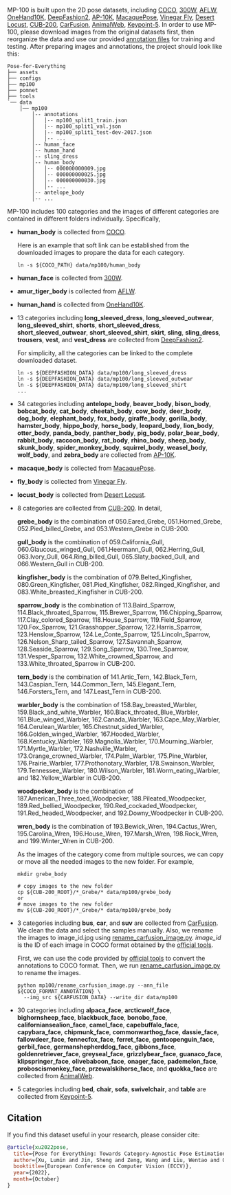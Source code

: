 MP-100 is built upon the 2D pose datasets, including 
[COCO](http://cocodataset.org/), 
[300W](https://ibug.doc.ic.ac.uk/resources/300-W/), 
[AFLW](https://www.tugraz.at/institute/icg/research/team-bischof/learning-recognition-surveillance/downloads/aflw), 
[OneHand10K](https://www.yangangwang.com/papers/WANG-MCC-2018-10.html), 
[DeepFashion2](https://github.com/switchablenorms/DeepFashion2), 
[AP-10K](https://github.com/AlexTheBad/AP-10K), 
[MacaquePose](http://www.pri.kyoto-u.ac.jp/datasets/macaquepose/index.html), 
[Vinegar Fly](https://github.com/jgraving/DeepPoseKit-Data), 
[Desert Locust](https://github.com/jgraving/DeepPoseKit-Data), 
[CUB-200](http://www.vision.caltech.edu/datasets/cub_200_2011/), 
[CarFusion](http://www.cs.cmu.edu/~ILIM/projects/IMgit/CarFusion/cvpr2018/index.html), 
[AnimalWeb](https://fdmaproject.wordpress.com/author/fdmaproject/), 
[Keypoint-5](https://github.com/jiajunwu/3dinn).
In order to use MP-100, please download images from the original datasets first, 
then reorganize the data and use our provided 
[annotation files](https://drive.google.com/drive/folders/1pzC5uEgi4AW9RO9_T1J-0xSKF12mdj1_?usp=sharing) for training and testing.
After preparing images and annotations, the project should look like this:

```text
Pose-for-Everything
├── assets
├── configs
├── mp100
├── pomnet
├── tools
`── data
    │── mp100
        │-- annotations
        │   │-- mp100_split1_train.json
        │   |-- mp100_split1_val.json
        │   |-- mp100_split1_test-dev-2017.json
        │   │-- ...
        │-- human_face
        │-- human_hand
        │-- sling_dress
        │-- human_body
        │   │-- 000000000009.jpg
        │   │-- 000000000025.jpg
        │   │-- 000000000030.jpg
        │   │-- ...
        │-- antelope_body
        │-- ...

```


MP-100 includes 100 categories and the images of different categories are contained in different folders individually. 
Specifically, 

- **human_body** is collected from [COCO](http://cocodataset.org/).

    Here is an example that soft link can be established from the downloaded images to propare the data for each category.

    ```shell
    ln -s ${COCO_PATH} data/mp100/human_body
    ```

- **human_face** is collected from [300W](https://ibug.doc.ic.ac.uk/resources/300-W/).

- **amur_tiger_body** is collected from [AFLW](https://www.tugraz.at/institute/icg/research/team-bischof/learning-recognition-surveillance/downloads/aflw).

- **human_hand** is collected from [OneHand10K](https://www.yangangwang.com/papers/WANG-MCC-2018-10.html).

- 13 categories including **long_sleeved_dress**, 
**long_sleeved_outwear**, 
**long_sleeved_shirt**, 
**shorts**, 
**short_sleeved_dress**, 
**short_sleeved_outwear**, 
**short_sleeved_shirt**, 
**skirt**, 
**sling**, 
**sling_dress**, 
**trousers**, 
**vest**, 
and **vest_dress** 
are collected from [DeepFashion2](https://github.com/switchablenorms/DeepFashion2).

    For simplicity, all the categories can be linked to the complete downloaded dataset.
    
    ```shell
    ln -s ${DEEPFASHION_DATA} data/mp100/long_sleeved_dress
    ln -s ${DEEPFASHION_DATA} data/mp100/long_sleeved_outwear
    ln -s ${DEEPFASHION_DATA} data/mp100/long_sleeved_shirt
    ...
    ```

- 34 categories including
**antelope_body**, 
**beaver_body**, 
**bison_body**, 
**bobcat_body**, 
**cat_body**, 
**cheetah_body**, 
**cow_body**, 
**deer_body**, 
**dog_body**, 
**elephant_body**, 
**fox_body**, 
**giraffe_body**, 
**gorilla_body**, 
**hamster_body**, 
**hippo_body**, 
**horse_body**, 
**leopard_body**, 
**lion_body**, 
**otter_body**, 
**panda_body**, 
**panther_body**, 
**pig_body**, 
**polar_bear_body**, 
**rabbit_body**, 
**raccoon_body**, 
**rat_body**, 
**rhino_body**, 
**sheep_body**, 
**skunk_body**, 
**spider_monkey_body**, 
**squirrel_body**, 
**weasel_body**, 
**wolf_body**, 
and **zebra_body**
are collected from [AP-10K](https://github.com/AlexTheBad/AP-10K).

- **macaque_body** is collected from [MacaquePose](http://www.pri.kyoto-u.ac.jp/datasets/macaquepose/index.html).

- **fly_body** is collected from [Vinegar Fly](https://github.com/jgraving/DeepPoseKit-Data).

- **locust_body** is collected from [Desert Locust](https://github.com/jgraving/DeepPoseKit-Data).

- 8 categories are collected from [CUB-200](http://www.vision.caltech.edu/datasets/cub_200_2011/). 
In detail, 

    **grebe_body** is the combination of 050.Eared_Grebe, 
    051.Horned_Grebe, 052.Pied_billed_Grebe, and 053.Western_Grebe in CUB-200.
    
    **gull_body** is the combination of 059.California_Gull, 
    060.Glaucous_winged_Gull, 061.Heermann_Gull, 062.Herring_Gull, 
    063.Ivory_Gull, 064.Ring_billed_Gull, 065.Slaty_backed_Gull, 
    and 066.Western_Gull in CUB-200.
    
    **kingfisher_body** is the combination of 079.Belted_Kingfisher, 
    080.Green_Kingfisher, 081.Pied_Kingfisher, 082.Ringed_Kingfisher, 
    and 083.White_breasted_Kingfisher in CUB-200.
    
    **sparrow_body** is the combination of 113.Baird_Sparrow, 114.Black_throated_Sparrow, 
    115.Brewer_Sparrow, 116.Chipping_Sparrow, 117.Clay_colored_Sparrow, 
    118.House_Sparrow, 119.Field_Sparrow, 120.Fox_Sparrow, 
    121.Grasshopper_Sparrow, 122.Harris_Sparrow, 123.Henslow_Sparrow, 
    124.Le_Conte_Sparrow, 125.Lincoln_Sparrow, 126.Nelson_Sharp_tailed_Sparrow, 
    127.Savannah_Sparrow, 128.Seaside_Sparrow, 129.Song_Sparrow, 
    130.Tree_Sparrow, 131.Vesper_Sparrow, 132.White_crowned_Sparrow, 
    and 133.White_throated_Sparrow in CUB-200.

    **tern_body** is the combination of 141.Artic_Tern, 142.Black_Tern, 
    143.Caspian_Tern, 144.Common_Tern, 145.Elegant_Tern, 
    146.Forsters_Tern, and 147.Least_Tern in CUB-200.
    
    **warbler_body** is the combination of 158.Bay_breasted_Warbler, 159.Black_and_white_Warbler, 
    160.Black_throated_Blue_Warbler, 161.Blue_winged_Warbler, 162.Canada_Warbler, 
    163.Cape_May_Warbler, 164.Cerulean_Warbler, 165.Chestnut_sided_Warbler, 
    166.Golden_winged_Warbler, 167.Hooded_Warbler, 168.Kentucky_Warbler, 
    169.Magnolia_Warbler, 170.Mourning_Warbler, 171.Myrtle_Warbler, 
    172.Nashville_Warbler, 173.Orange_crowned_Warbler, 174.Palm_Warbler, 
    175.Pine_Warbler, 176.Prairie_Warbler, 177.Prothonotary_Warbler, 
    178.Swainson_Warbler, 179.Tennessee_Warbler, 180.Wilson_Warbler, 
    181.Worm_eating_Warbler, and 182.Yellow_Warbler in CUB-200.
    
    **woodpecker_body** is the combination of 187.American_Three_toed_Woodpecker, 
    188.Pileated_Woodpecker, 189.Red_bellied_Woodpecker, 190.Red_cockaded_Woodpecker, 
    191.Red_headed_Woodpecker, and 192.Downy_Woodpecker in CUB-200.
    
    **wren_body** is the combination of 193.Bewick_Wren, 
    194.Cactus_Wren, 195.Carolina_Wren, 196.House_Wren, 
    197.Marsh_Wren, 198.Rock_Wren, and 199.Winter_Wren in CUB-200.
    
    As the images of the category come from multiple sources, we can copy or move all the needed images to the new folder.
    For example, 
    
    ```shell
    mkdir grebe_body
    
    # copy images to the new folder
    cp ${CUB-200_ROOT}/*_Grebe/* data/mp100/grebe_body
    or
    # move images to the new folder
    mv ${CUB-200_ROOT}/*_Grebe/* data/mp100/grebe_body
    ```

- 3 categories including 
**bus**, 
**car**, 
and **suv**
are collected from [CarFusion](http://www.cs.cmu.edu/~ILIM/projects/IM/CarFusion/cvpr2018/index.html).
We clean the data and select the samples manually. 
Also, we rename the images to image_id.jpg using [rename_carfusion_image.py](rename_carfusion_image.py). 
*image_id* is the ID of each image in COCO format obtained by the [official tools](https://github.com/dineshreddy91/carfusion_to_coco).

    First, we can use the code provided by [official tools](https://github.com/dineshreddy91/carfusion_to_coco) to 
    convert the annotations to COCO format. 
    Then, we run [rename_carfusion_image.py](rename_carfusion_image.py) to rename the images.
    
    ```shell
    python mp100/rename_carfusion_image.py --ann_file ${COCO_FORMAT_ANNOTATION} \
      --img_src ${CARFUSION_DATA} --write_dir data/mp100
    ```

- 30 categories including 
**alpaca_face**, 
**arcticwolf_face**, 
**bighornsheep_face**, 
**blackbuck_face**, 
**bonobo_face**, 
**californiansealion_face**, 
**camel_face**, 
**capebuffalo_face**, 
**capybara_face**, 
**chipmunk_face**, 
**commonwarthog_face**, 
**dassie_face**, 
**fallowdeer_face**, 
**fennecfox_face**, 
**ferret_face**, 
**gentoopenguin_face**, 
**gerbil_face**, 
**germanshepherddog_face**, 
**gibbons_face**, 
**goldenretriever_face**, 
**greyseal_face**, 
**grizzlybear_face**, 
**guanaco_face**, 
**klipspringer_face**, 
**olivebaboon_face**, 
**onager_face**, 
**pademelon_face**, 
**proboscismonkey_face**, 
**przewalskihorse_face**, 
and **quokka_face** 
are collected from [AnimalWeb](https://fdmaproject.wordpress.com/author/fdmaproject/).

- 5 categories including 
**bed**, 
**chair**, 
**sofa**, 
**swivelchair**, 
and **table** 
are collected from [Keypoint-5](https://github.com/jiajunwu/3dinn).





## Citation

If you find this dataset useful in your research, please consider cite:

```bibtex
@article{xu2022pose,
  title={Pose for Everything: Towards Category-Agnostic Pose Estimation},
  author={Xu, Lumin and Jin, Sheng and Zeng, Wang and Liu, Wentao and Qian, Chen and Ouyang, Wanli and Luo, Ping and Wang, Xiaogang},
  booktitle={European Conference on Computer Vision (ECCV)},
  year={2022},
  month={October}
}
```
